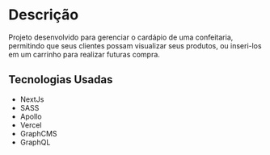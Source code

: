 # Descrição

<p>
  Projeto desenvolvido para gerenciar o cardápio de uma confeitaria, 
  permitindo que seus clientes possam visualizar seus produtos, ou inseri-los
   em um carrinho para realizar futuras compra.
</p>

## Tecnologias Usadas

<ul>
 <li>NextJs</li>
 <li>SASS</li>
 <li>Apollo</li>
 <li>Vercel</li>
 <li>GraphCMS</li>
 <li>GraphQL</li>
</ul>
